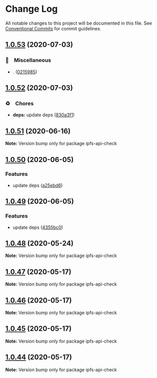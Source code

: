 # Change Log

All notable changes to this project will be documented in this file.
See [Conventional Commits](https://conventionalcommits.org) for commit guidelines.

## [1.0.53](https://github.com/bluelovers/ws-ipfs/compare/ipfs-api-check@1.0.52...ipfs-api-check@1.0.53) (2020-07-03)


### 🔖　Miscellaneous

* . ([0215985](https://github.com/bluelovers/ws-ipfs/commit/02159857809e29f3a2476a54e13ab1b8a7191433))





## [1.0.52](https://github.com/bluelovers/ws-ipfs/compare/ipfs-api-check@1.0.51...ipfs-api-check@1.0.52) (2020-07-03)


### ♻️　Chores

* **deps:** update deps ([830a3f1](https://github.com/bluelovers/ws-ipfs/commit/830a3f1f306a3045fa421f023ae1f0024836ef6b))





## [1.0.51](https://github.com/bluelovers/ws-ipfs/compare/ipfs-api-check@1.0.50...ipfs-api-check@1.0.51) (2020-06-16)

**Note:** Version bump only for package ipfs-api-check





## [1.0.50](https://github.com/bluelovers/ws-ipfs/compare/ipfs-api-check@1.0.49...ipfs-api-check@1.0.50) (2020-06-05)


### Features

* update deps ([a25ebd6](https://github.com/bluelovers/ws-ipfs/commit/a25ebd688ccfd54f164b3ff89cf6cdb2e7f6e478))





## [1.0.49](https://github.com/bluelovers/ws-ipfs/compare/ipfs-api-check@1.0.48...ipfs-api-check@1.0.49) (2020-06-05)


### Features

* update deps ([4355bc0](https://github.com/bluelovers/ws-ipfs/commit/4355bc0161fa03725b7455cee33ac834a99b7cd9))





## [1.0.48](https://github.com/bluelovers/ws-ipfs/compare/ipfs-api-check@1.0.47...ipfs-api-check@1.0.48) (2020-05-24)

**Note:** Version bump only for package ipfs-api-check





## [1.0.47](https://github.com/bluelovers/ws-ipfs/compare/ipfs-api-check@1.0.46...ipfs-api-check@1.0.47) (2020-05-17)

**Note:** Version bump only for package ipfs-api-check





## [1.0.46](https://github.com/bluelovers/ws-ipfs/compare/ipfs-api-check@1.0.45...ipfs-api-check@1.0.46) (2020-05-17)

**Note:** Version bump only for package ipfs-api-check





## [1.0.45](https://github.com/bluelovers/ws-ipfs/compare/ipfs-api-check@1.0.44...ipfs-api-check@1.0.45) (2020-05-17)

**Note:** Version bump only for package ipfs-api-check





## [1.0.44](https://github.com/bluelovers/ws-ipfs/compare/ipfs-api-check@1.0.43...ipfs-api-check@1.0.44) (2020-05-17)

**Note:** Version bump only for package ipfs-api-check
